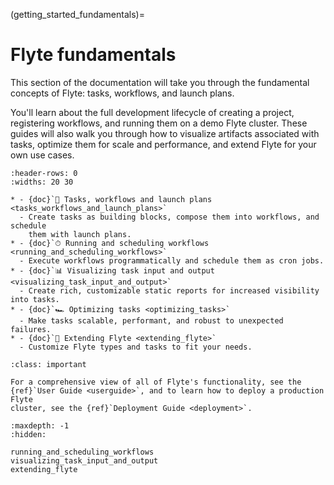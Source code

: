 (getting_started_fundamentals)=

# Flyte fundamentals

This section of the documentation will take you through the
fundamental concepts of Flyte: tasks, workflows, and launch plans.

You'll learn about the full development lifecycle of creating a project,
registering workflows, and running them on a demo Flyte cluster. These
guides will also walk you through how to visualize artifacts associated with
tasks, optimize them for scale and performance, and extend Flyte for your own
use cases.

```{list-table}
:header-rows: 0
:widths: 20 30

* - {doc}`🔀 Tasks, workflows and launch plans <tasks_workflows_and_launch_plans>`
  - Create tasks as building blocks, compose them into workflows, and schedule
    them with launch plans.
* - {doc}`⏱ Running and scheduling workflows <running_and_scheduling_workflows>`
  - Execute workflows programmatically and schedule them as cron jobs.
* - {doc}`📊 Visualizing task input and output <visualizing_task_input_and_output>`
  - Create rich, customizable static reports for increased visibility into tasks.
* - {doc}`🏎 Optimizing tasks <optimizing_tasks>`
  - Make tasks scalable, performant, and robust to unexpected failures.
* - {doc}`🔌 Extending Flyte <extending_flyte>`
  - Customize Flyte types and tasks to fit your needs.
```

```{admonition} Learn more
:class: important

For a comprehensive view of all of Flyte's functionality, see the
{ref}`User Guide <userguide>`, and to learn how to deploy a production Flyte
cluster, see the {ref}`Deployment Guide <deployment>`.
```

```{toctree}
:maxdepth: -1
:hidden:

running_and_scheduling_workflows
visualizing_task_input_and_output
extending_flyte
```
